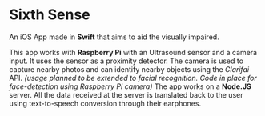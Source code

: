 Sixth Sense 
==============
An iOS App made in **Swift** that aims to aid the visually impaired. 

This app works with **Raspberry Pi** with an Ultrasound sensor and a camera input. It uses the sensor as a proximity detector. The camera is used to capture nearby photos and can identify nearby objects using the *Clarifai* API. *(usage planned to be extended to facial recognition. Code in place for face-detection using Raspberry Pi camera)*
The app works on a **Node.JS** server. All the data received at the server is translated back to the user using text-to-speech conversion through their earphones.   
